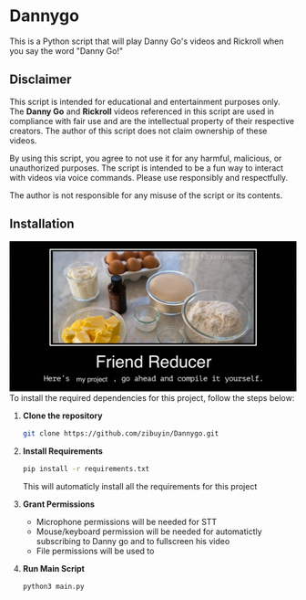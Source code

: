 # Dannygo
This is a Python script that will play Danny Go's videos and Rickroll when you say the word "Danny Go!" 
## Disclaimer

This script is intended for educational and entertainment purposes only. The **Danny Go** and **Rickroll** videos referenced in this script are used in compliance with fair use and are the intellectual property of their respective creators. The author of this script does not claim ownership of these videos.

By using this script, you agree to not use it for any harmful, malicious, or unauthorized purposes. The script is intended to be a fun way to interact with videos via voice commands. Please use responsibly and respectfully.

The author is not responsible for any misuse of the script or its contents.
## Installation
![image](https://raw.githubusercontent.com/zibuyin/Dannygo/refs/heads/main/linux-birthday-cake-joke%202.jpg)
To install the required dependencies for this project, follow the steps below:

1. **Clone the repository** 
   ```bash
   git clone https://github.com/zibuyin/Dannygo.git
   ```
2. **Install Requirements**
   ```bash
   pip install -r requirements.txt
   ```
   This will automaticly install all the requirements for this project
3. **Grant Permissions**
   - Microphone permissions will be needed for STT
   - Mouse/keyboard permission will be needed for automatictly subscribing to Danny go and to fullscreen his video
   - File permissions will be used to

4. **Run Main Script**
     ```bash
     python3 main.py
     ```
